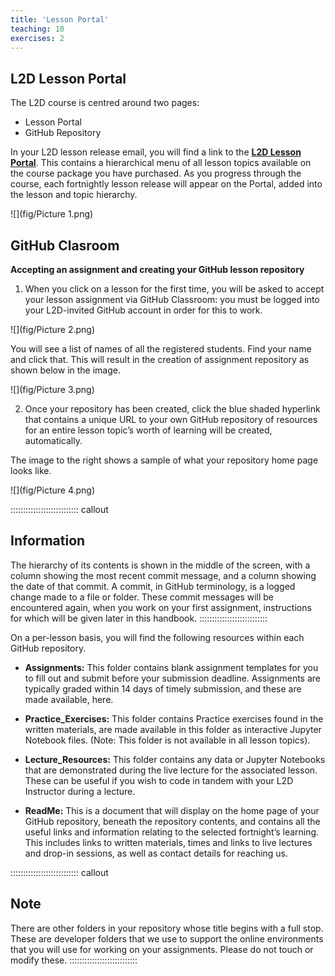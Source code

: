 ```yaml
---
title: 'Lesson Portal'
teaching: 10
exercises: 2
---
```


## L2D Lesson Portal

The L2D course is centred around two pages: 

* Lesson Portal  
* GitHub Repository 
 
In your L2D lesson release email, you will find a link to the [**L2D Lesson Portal**](https://learntodiscover.ai/login/). This contains a hierarchical menu of all lesson topics available on the course package you have purchased. As you progress through the course, each fortnightly lesson release will appear on the Portal, added into the lesson and topic hierarchy.  

![](fig/Picture 1.png)

## GitHub Clasroom

 **Accepting an assignment and creating your GitHub lesson repository**

1. When you click on a lesson for the first time, you will be asked to accept your lesson assignment via GitHub Classroom: you must be logged into your L2D-invited GitHub account in order for this to work. 

![](fig/Picture 2.png)

You will see a list of names of all the registered students. Find your name and click that. This will result in the creation of assignment repository as shown below in the image.  

![](fig/Picture 3.png)


2. Once your repository has been created, click the blue shaded hyperlink that contains a unique URL to your own GitHub repository of resources for an entire lesson topic’s worth of learning will be created, automatically.  

The image to the right shows a sample of what your repository home page looks like.  

![](fig/Picture 4.png)
 
::::::::::::::::::::::::::: callout
## Information
The hierarchy of its contents is shown in the middle of the screen, with a column showing the most recent commit message, and a column showing the date of that commit. A commit, in GitHub terminology, is a logged change made to a file or folder. These commit messages will be encountered again, when you work on your first assignment, instructions for which will be given later in this handbook. 
:::::::::::::::::::::::::::

On a per-lesson basis, you will find the following resources within each GitHub repository. 
 
- **Assignments:** This folder contains blank assignment templates for you to fill out and submit before your submission deadline. Assignments are typically graded within 14 days of timely submission, and these are made available, here. 

- **Practice_Exercises:** This folder contains Practice exercises found in the written materials, are made available in this folder as interactive Jupyter Notebook files. (Note: This folder is not available in all lesson topics). 

- **Lecture_Resources:** This folder contains any data or Jupyter Notebooks that are demonstrated during the live lecture for the associated lesson. These can be useful if you wish to code in tandem with your L2D Instructor during a lecture. 

- **ReadMe:** This is a document that will display on the home page of your GitHub repository, beneath the repository contents, and contains all the useful links and information relating to the selected fortnight’s learning. This includes links to written materials, times and links to live lectures and drop-in sessions, as well as contact details for reaching us. 
 
::::::::::::::::::::::::::: callout
## Note
There are other folders in your repository whose title begins with a full stop. These are developer folders that we use to support the online environments that you will use for working on your assignments. Please do not touch or modify these. 
:::::::::::::::::::::::::::
